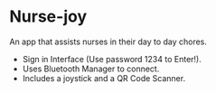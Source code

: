 # Nurse-joy
An app that assists nurses in their day to day chores. 
- Sign in Interface (Use password 1234 to Enter!).
- Uses Bluetooth Manager to connect. 
- Includes a joystick and a QR Code Scanner.

